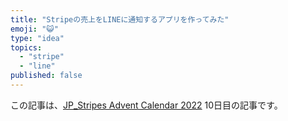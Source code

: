 ```yaml
---
title: "Stripeの売上をLINEに通知するアプリを作ってみた"
emoji: "😺"
type: "idea"
topics:
  - "stripe"
  - "line"
published: false
---
```


この記事は、[JP_Stripes Advent Calendar 2022](https://adventar.org/calendars/7823) 10日目の記事です。